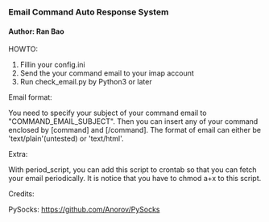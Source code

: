 ### Email Command Auto Response System
#### Author: Ran Bao

HOWTO:

1. Fillin your config.ini
2. Send the your command email to your imap account
3. Run check_email.py by Python3 or later


Email format:

You need to specify your subject of your command email to "COMMAND\_EMAIL\_SUBJECT". Then you can insert any of your command enclosed by [command] and [/command]. The format of email can either be 'text/plain'(untested) or 'text/html'.


Extra:

With period_script, you can add this script to crontab so that you can fetch your email periodically. It is notice that you have to chmod a+x to this script.


Credits:

PySocks: https://github.com/Anorov/PySocks